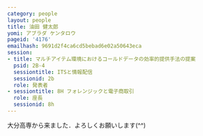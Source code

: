 ```yaml
---
category: people
layout: people
title: 油田 健太郎
yomi: アブラダ ケンタロウ
pageid: '4176'
emailhash: 9691d2f4ca6cd5bebad6e02a50643eca
session:
- title: マルチアイテム環境におけるコールドデータの効率的提供手法の提案
  psid: 2B-4
  sessiontitle: ITSと情報配信
  sessionid: 2b
  role: 発表者
- sessiontitle: 8H フォレンジックと電子商取引
  role: 座長
  sessionid: 8h
---
```

大分高専から来ました．よろしくお願いします(^^)